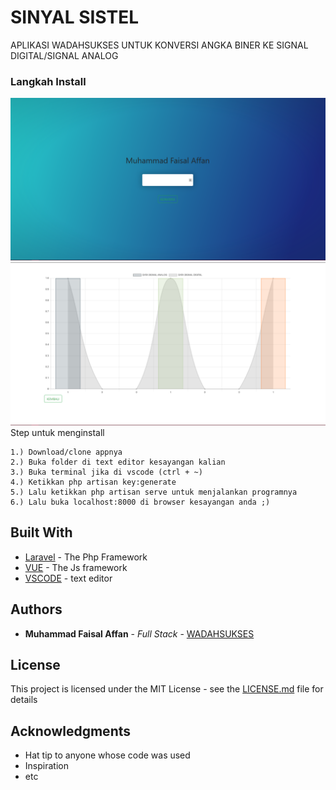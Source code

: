 # SINYAL SISTEL

APLIKASI WADAHSUKSES UNTUK KONVERSI ANGKA BINER KE SIGNAL DIGITAL/SIGNAL ANALOG

### Langkah Install
![Landing Page](https://github.com/Faisal282/sinyalsistel/blob/master/ss/ss1.PNG)
![Konversi Page](https://github.com/Faisal282/sinyalsistel/blob/master/ss/ss2.PNG)
Step untuk menginstall
```
1.) Download/clone appnya
2.) Buka folder di text editor kesayangan kalian
3.) Buka terminal jika di vscode (ctrl + ~) 
4.) Ketikkan php artisan key:generate
5.) Lalu ketikkan php artisan serve untuk menjalankan programnya
6.) Lalu buka localhost:8000 di browser kesayangan anda ;)
```

## Built With

* [Laravel](https://laravel.com/) - The Php Framework
* [VUE](https://vuejs.org/) - The Js framework
* [VSCODE](https://code.visualstudio.com/) - text editor


## Authors

* **Muhammad Faisal Affan** - *Full Stack* - [WADAHSUKSES](https://www.wadahsukses.com)

## License

This project is licensed under the MIT License - see the [LICENSE.md](LICENSE.md) file for details

## Acknowledgments

* Hat tip to anyone whose code was used
* Inspiration
* etc

